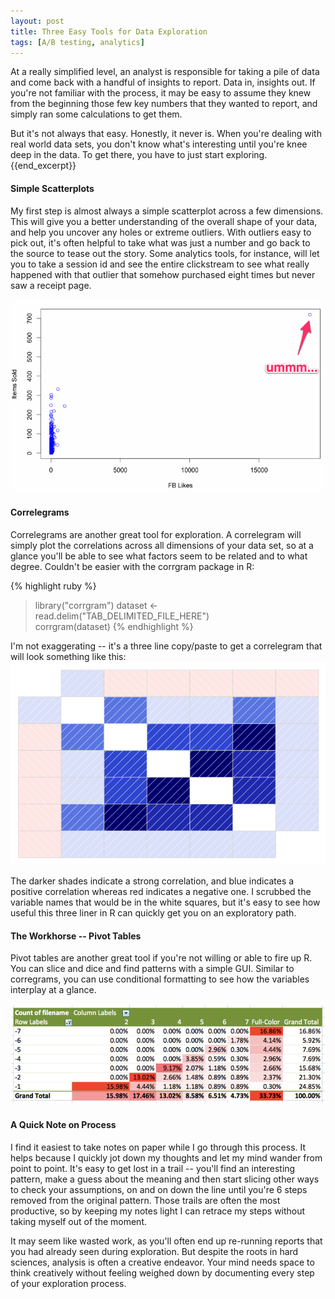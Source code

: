```yaml
---
layout: post
title: Three Easy Tools for Data Exploration
tags: [A/B testing, analytics]
---
```


At a really simplified level, an analyst is responsible for taking a pile of data and come back with a handful of insights to report.  Data in, insights out. If you're not familiar with the process, it may be easy to assume they knew from the beginning those few key numbers that they wanted to report, and simply ran some calculations to get them.

But it's not always that easy. Honestly, it never is. When you're dealing with real world data sets, you don't know what's interesting until you're knee deep in the data. To get there, you have to just start exploring. 
{{end_excerpt}}
#### Simple Scatterplots

My first step is almost always a simple scatterplot across a few dimensions. This will give you a better understanding of the overall shape of your data, and help you uncover any holes or extreme outliers. With outliers easy to pick out, it's often helpful to take what was just a number and go back to the source to tease out the story. Some analytics tools, for instance, will let you to take a session id and see the entire clickstream to see what really happened with that outlier that somehow purchased eight times but never saw a receipt page. 

<img src="/images/outlier.gif" class="img-rounded">

#### Correlegrams
Correlegrams are another great tool for exploration. A correlegram will simply plot the correlations across all dimensions of your data set, so at a glance you'll be able to see what factors seem to be related and to what degree. Couldn't be easier with the corrgram package in R:

{% highlight ruby %}
> library("corrgram")
> dataset <- read.delim("TAB_DELIMITED_FILE_HERE")  
> corrgram(dataset)
{% endhighlight %}

I'm not exaggerating -- it's a three line copy/paste to get a correlegram that will look something like this:
<img src="/images/corrgram.png" class="img-rounded">

The darker shades indicate a strong correlation, and blue indicates a positive correlation whereas red indicates a negative one. I scrubbed the variable names that would be in the white squares, but it's easy to see how useful this three liner in R can quickly get you on an exploratory path.

#### The Workhorse -- Pivot Tables
Pivot tables are another great tool if you're not willing or able to fire up R. You can slice and dice and find patterns with a simple GUI. Similar to corregrams, you can use conditional formatting to see how the variables interplay at a glance. 

<img src="/images/conditional-formatting.png" class="img-rounded">

#### A Quick Note on Process
I find it easiest to take notes on paper while I go through this process. It helps because I quickly jot down my thoughts and let my mind wander from point to point. It's easy to get lost in a trail -- you'll find an interesting pattern, make a guess about the meaning and then start slicing other ways to check your assumptions, on and on down the line until you're 6 steps removed from the original pattern. Those trails are often the most productive, so by keeping my notes light I can retrace my steps without taking myself out of the moment. 

It may seem like wasted work, as you'll often end up re-running reports that you had already seen during exploration. But despite the roots in hard sciences, analysis is often a creative endeavor. Your mind needs space to think creatively without feeling weighed down by documenting every step of your exploration process.